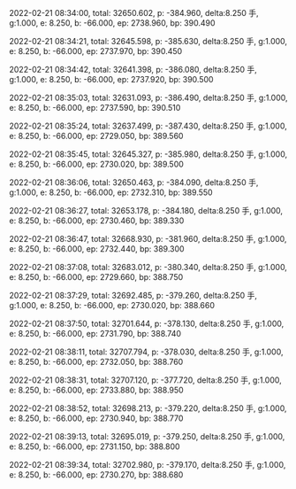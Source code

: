 2022-02-21 08:34:00, total: 32650.602, p: -384.960, delta:8.250 手, g:1.000, e: 8.250, b: -66.000, ep: 2738.960, bp: 390.490

2022-02-21 08:34:21, total: 32645.598, p: -385.630, delta:8.250 手, g:1.000, e: 8.250, b: -66.000, ep: 2737.970, bp: 390.450

2022-02-21 08:34:42, total: 32641.398, p: -386.080, delta:8.250 手, g:1.000, e: 8.250, b: -66.000, ep: 2737.920, bp: 390.500

2022-02-21 08:35:03, total: 32631.093, p: -386.490, delta:8.250 手, g:1.000, e: 8.250, b: -66.000, ep: 2737.590, bp: 390.510

2022-02-21 08:35:24, total: 32637.499, p: -387.430, delta:8.250 手, g:1.000, e: 8.250, b: -66.000, ep: 2729.050, bp: 389.560

2022-02-21 08:35:45, total: 32645.327, p: -385.980, delta:8.250 手, g:1.000, e: 8.250, b: -66.000, ep: 2730.020, bp: 389.500

2022-02-21 08:36:06, total: 32650.463, p: -384.090, delta:8.250 手, g:1.000, e: 8.250, b: -66.000, ep: 2732.310, bp: 389.550

2022-02-21 08:36:27, total: 32653.178, p: -384.180, delta:8.250 手, g:1.000, e: 8.250, b: -66.000, ep: 2730.460, bp: 389.330

2022-02-21 08:36:47, total: 32668.930, p: -381.960, delta:8.250 手, g:1.000, e: 8.250, b: -66.000, ep: 2732.440, bp: 389.300

2022-02-21 08:37:08, total: 32683.012, p: -380.340, delta:8.250 手, g:1.000, e: 8.250, b: -66.000, ep: 2729.660, bp: 388.750

2022-02-21 08:37:29, total: 32692.485, p: -379.260, delta:8.250 手, g:1.000, e: 8.250, b: -66.000, ep: 2730.020, bp: 388.660

2022-02-21 08:37:50, total: 32701.644, p: -378.130, delta:8.250 手, g:1.000, e: 8.250, b: -66.000, ep: 2731.790, bp: 388.740

2022-02-21 08:38:11, total: 32707.794, p: -378.030, delta:8.250 手, g:1.000, e: 8.250, b: -66.000, ep: 2732.050, bp: 388.760

2022-02-21 08:38:31, total: 32707.120, p: -377.720, delta:8.250 手, g:1.000, e: 8.250, b: -66.000, ep: 2733.880, bp: 388.950

2022-02-21 08:38:52, total: 32698.213, p: -379.220, delta:8.250 手, g:1.000, e: 8.250, b: -66.000, ep: 2730.940, bp: 388.770

2022-02-21 08:39:13, total: 32695.019, p: -379.250, delta:8.250 手, g:1.000, e: 8.250, b: -66.000, ep: 2731.150, bp: 388.800

2022-02-21 08:39:34, total: 32702.980, p: -379.170, delta:8.250 手, g:1.000, e: 8.250, b: -66.000, ep: 2730.270, bp: 388.680